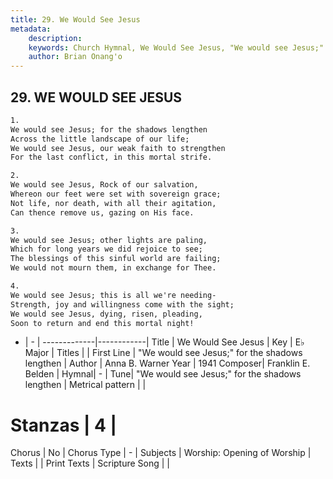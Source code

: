 ```yaml
---
title: 29. We Would See Jesus
metadata:
    description: 
    keywords: Church Hymnal, We Would See Jesus, "We would see Jesus;" for the shadows lengthen, 
    author: Brian Onang'o
---
```



## 29. WE WOULD SEE JESUS

```txt
1.
We would see Jesus; for the shadows lengthen
Across the little landscape of our life;
We would see Jesus, our weak faith to strengthen
For the last conflict, in this mortal strife.

2.
We would see Jesus, Rock of our salvation,
Whereon our feet were set with sovereign grace;
Not life, nor death, with all their agitation,
Can thence remove us, gazing on His face.

3.
We would see Jesus; other lights are paling,
Which for long years we did rejoice to see;
The blessings of this sinful world are failing;
We would not mourn them, in exchange for Thee.

4.
We would see Jesus; this is all we're needing-
Strength, joy and willingness come with the sight;
We would see Jesus, dying, risen, pleading,
Soon to return and end this mortal night!

```

- |   -  |
-------------|------------|
Title | We Would See Jesus |
Key | E♭ Major |
Titles |  |
First Line | "We would see Jesus;" for the shadows lengthen |
Author | Anna B. Warner
Year | 1941
Composer| Franklin E. Belden |
Hymnal|  - |
Tune| "We would see Jesus;" for the shadows lengthen |
Metrical pattern | |
# Stanzas | 4 |
Chorus | No |
Chorus Type | - |
Subjects | Worship: Opening of Worship |
Texts |  |
Print Texts | 
Scripture Song |  |
  
